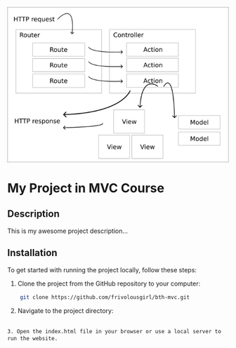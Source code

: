 ![MVC img](.img/mvc.png)

# My Project in MVC Course

## Description

This is my awesome project description...

## Installation

To get started with running the project locally, follow these steps:

1. Clone the project from the GitHub repository to your computer:

```bash
    git clone https://github.com/frivolousgirl/bth-mvc.git
```

2. Navigate to the project directory:

```cd bth-mvc

3. Open the index.html file in your browser or use a local server to run the website.